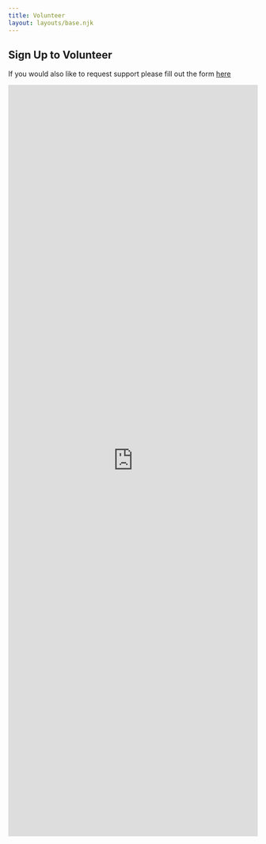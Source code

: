 ```yaml
---
title: Volunteer
layout: layouts/base.njk
---
```


## Sign Up to Volunteer


If you would also like to request support please fill out the form [here](/support)

<iframe src="https://docs.google.com/forms/d/e/1FAIpQLSd3hhUWHiQI_L8HndOBea-Fd3emAGyLUB8F_0Q91wABD6LMqA/viewform?embedded=true" width="100%" height="1520" frameborder="0" marginheight="0" marginwidth="0">Loading…</iframe>

